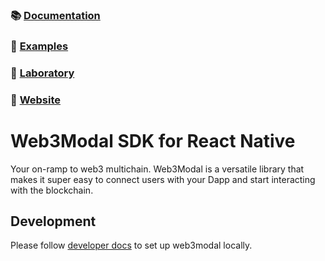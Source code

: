 ### 📚 [Documentation](https://docs.walletconnect.com/2.0/reactnative/web3modal/Installation)

### 🔎 [Examples](https://github.com/WalletConnect/react-native-examples/tree/main/dapps/v2Explorer)

### 🧪 [Laboratory](https://lab.web3modal.com)

### 🔗 [Website](https://web3modal.com)

# Web3Modal SDK for React Native

Your on-ramp to web3 multichain. Web3Modal is a versatile library that makes it super easy to connect users with your Dapp and start interacting with the blockchain.

## Development

Please follow [developer docs](./.github/docs/development.md) to set up web3modal locally.
